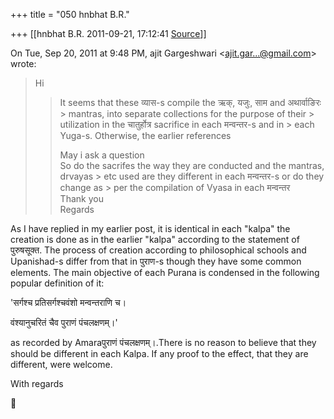 +++
title = "050 hnbhat B.R."

+++
[[hnbhat B.R.	2011-09-21, 17:12:41 [Source](https://groups.google.com/g/samskrita/c/DnABtLXxkRA)]]



On Tue, Sep 20, 2011 at 9:48 PM, ajit Gargeshwari \<[ajit.gar...@gmail.com]()\> wrote:  

> Hi  
> > 
> > It seems that these व्यास-s compile the ऋक्, यजुः, साम and अथार्वाङिरः > mantras, into separate collections for the purpose of their > utilization in the चातुर्होत्र sacrifice in each मन्वन्तर-s and in > each Yuga-s. Otherwise, the earlier references  
> > 
> > May i ask a question  
> So do the sacrifes the way they are conducted and the mantras, drvayas > etc used are they different in each मन्वन्तर-s or do they change as > per the compilation of Vyasa in each मन्वन्तर  
> Thank you  
> Regards  
>   

  

  

As I have replied in my earlier post, it is identical in each "kalpa" the creation is done as in the earlier "kalpa" according to the statement of पुरुषसूक्त. The process of creation according to philosophical schools and Upanishad-s differ from that in पुराण-s though they have some common elements. The main objective of each Purana is condensed in the following popular definition of it:

  

'सर्गश्च प्रतिसर्गश्चवंशो मन्वन्तराणि च।

वंश्यानुचरितं चैव पुराणं पंचलक्षणम्।'

  

as recorded by Amaraपुराणं पंचलक्षणम्।.There is no reason to believe that they should be different in each Kalpa. If any proof to the effect, that they are different, were welcome.

  

With regards





